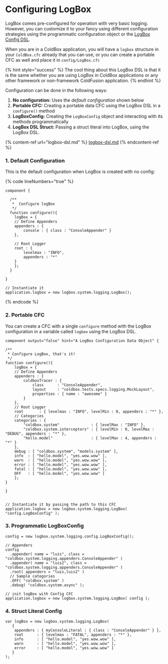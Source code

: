 # Configuring LogBox

LogBox comes pre-configured for operation with very basic logging.  However, you can customize it to your fancy using different configuration strategies using the programmatic configuration object or the [LogBox Config DSL](logbox-dsl.md).

When you are in a ColdBox application, you will have a `logbox` structure in your `ColdBox.cfc` already that you can use, or you can create a portable CFC as well and place it in `config/LogBox.cfc`

{% hint style="success" %}
The cool thing about this LogBox DSL is that it is the same whether you are using LogBox in ColdBox applications or any other framework or non-framework ColdFusion application.&#x20;
{% endhint %}

Configuration can be done in the following ways:

1. **No configuration:** Uses the _default configuration_ shown below
2. **Portable CFC:** Creating a portable data CFC using the LogBox DSL in a `configure()` method
3. **LogBoxConfig:** Creating the `LogBoxConfig` object and interacting with its methods programmatically
4. **LogBox DSL Struct:** Passing a struct literal into LogBox, using the LogBox DSL.

{% content-ref url="logbox-dsl.md" %}
[logbox-dsl.md](logbox-dsl.md)
{% endcontent-ref %}

### 1. Default Configuration

This is the default configuration when LogBox is created with no config:

{% code lineNumbers="true" %}
```cfscript
component {

  /**
   *  Configure logBox
   */
  function configure(){
    logBox = {
	// Define Appenders
	appenders : { 
		console : { class : "ConsoleAppender" } 
	},
	
	// Root Logger
	root : { 
		levelmax : "INFO", 
		appenders : "*" 
	}
    };
  }

}

// Instantiate it
application.logbox = new logbox.system.logging.LogBox();
```
{% endcode %}



### 2. Portable CFC

You can create a CFC with a single `configure` method with the LogBox configuration in a variable called `logbox` using the LogBox DSL.

```cfscript
component output="false" hint="A LogBox Configuration Data Object" {

/**
 * Configure LogBox, that's it!
 */
function configure(){
    logBox = {
	// Define Appenders
	appenders : {
		coldboxTracer : {
			class      : "ConsoleAppender",
			layout     : "coldbox.tests.specs.logging.MockLayout",
			properties : { name : "awesome" }
		}
	},
	// Root Logger
	root       : { levelmax : "INFO", levelMin : 0, appenders : "*" },
	// Categories
	categories : {
		"coldbox.system"              : { levelMax : "INFO" },
		"coldbox.system.interceptors" : { levelMin : 0, levelMax : "DEBUG", appenders : "*" },
		"hello.model"                 : { levelMax : 4, appenders : "*" }
	},
	debug : [ "coldbox.system", "models.system" ],
	info  : [ "hello.model", "yes.wow.wow" ],
	warn  : [ "hello.model", "yes.wow.wow" ],
	error : [ "hello.model", "yes.wow.wow" ],
	fatal : [ "hello.model", "yes.wow.wow" ],
	OFF   : [ "hello.model", "yes.wow.wow" ]
    };
}

}


// Instantiate it by passing the path to this CFC
application.logbox = new logbox.system.logging.LogBox( "config.LogBoxConfig" );
```



### 3. Programmatic LogBoxConfig

```cfscript
config = new logbox.system.logging.config.LogBoxConfig();

// Appenders
config
  .appender( name = "luis", class = "coldbox.system.logging.appenders.ConsoleAppender" )
  .appender( name = "luis2", class = "coldbox.system.logging.appenders.ConsoleAppender" )
  .root( appenders = "luis,luis2" )
  // Sample categories
  .OFF( "coldbox.system" )
  .debug( "coldbox.system.async" );

// init logBox with Config CFC
application.logbox = new logbox.system.logging.LogBox( config );
```



### 4. Struct Literal Config

```cfscript
var logBox = new logbox.system.logging.LogBox(
   {
	appenders : { myConsoleLiteral : { class : "ConsoleAppender" } },
	root      : { levelmax : "FATAL", appenders : "*" },
	info      : [ "hello.model", "yes.wow.wow" ],
	warn      : [ "hello.model", "yes.wow.wow" ],
	error     : [ "hello.model", "yes.wow.wow" ]
   }
);
```
